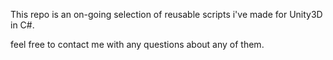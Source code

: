 This repo is an on-going selection of reusable scripts i've made for Unity3D in C#.

feel free to contact me with any questions about any of them. 
